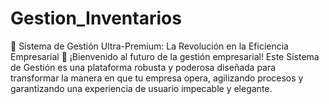 # Gestion_Inventarios
🌟 Sistema de Gestión Ultra-Premium: La Revolución en la Eficiencia Empresarial 🌟 ¡Bienvenido al futuro de la gestión empresarial! Este Sistema de Gestión es una plataforma robusta y poderosa diseñada para transformar la manera en que tu empresa opera, agilizando procesos y garantizando una experiencia de usuario impecable y elegante.
